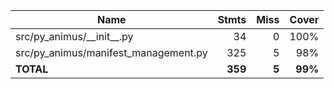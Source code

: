 | Name                                   |    Stmts |     Miss |   Cover |
|--------------------------------------- | -------: | -------: | ------: |
| src/py\_animus/\_\_init\_\_.py         |       34 |        0 |    100% |
| src/py\_animus/manifest\_management.py |      325 |        5 |     98% |
|                              **TOTAL** |  **359** |    **5** | **99%** |
